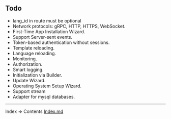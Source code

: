 ## Todo

* lang_id in route must be optional
* Network protocols: gRPC, HTTP, HTTPS, WebSocket.
* First-Time App Installation Wizard.
* Support Server-sent events.
* Token-based authentication without sessions.
* Template reloading.
* Language reloading.
* Monitoring.
* Authorization.
* Smart logging.
* Initialization via Builder.
* Update Wizard.
* Operating System Setup Wizard.
* Support stream
* Adapter for mysql databases.
___
Index => Contents [Index.md](https://github.com/tryteex/tiny-web/blob/main/doc/Index.md)  